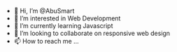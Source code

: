 - 👋 Hi, I’m @AbuSmart
- 👀 I’m interested in Web Development
- 🌱 I’m currently learning Javascript
- 💞️ I’m looking to collaborate on responsive web design
- 📫 How to reach me ...

<!---
AbuSmart/AbuSmart is a ✨ special ✨ repository because its `README.md` (this file) appears on your GitHub profile.
You can click the Preview link to take a look at your changes.
--->
